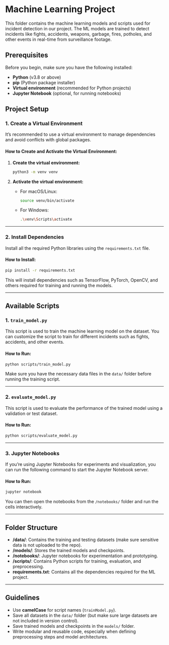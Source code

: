 # Machine Learning Project

This folder contains the machine learning models and scripts used for incident detection in our project. The ML models are trained to detect incidents like fights, accidents, weapons, garbage, fires, potholes, and other events in real-time from surveillance footage.

## Prerequisites

Before you begin, make sure you have the following installed:
- **Python** (v3.8 or above)
- **pip** (Python package installer)
- **Virtual environment** (recommended for Python projects)
- **Jupyter Notebook** (optional, for running notebooks)

## Project Setup

### 1. Create a Virtual Environment
It’s recommended to use a virtual environment to manage dependencies and avoid conflicts with global packages.

#### How to Create and Activate the Virtual Environment:
1. **Create the virtual environment:**
   ```bash
   python3 -m venv venv
   ```

2. **Activate the virtual environment:**
   - For macOS/Linux:
     ```bash
     source venv/bin/activate
     ```
   - For Windows:
     ```bash
     .\venv\Scripts\activate
     ```

---

### 2. Install Dependencies
Install all the required Python libraries using the `requirements.txt` file.

#### How to Install:
```bash
pip install -r requirements.txt
```

This will install dependencies such as TensorFlow, PyTorch, OpenCV, and others required for training and running the models.

---

## Available Scripts

### 1. `train_model.py`
This script is used to train the machine learning model on the dataset. You can customize the script to train for different incidents such as fights, accidents, and other events.

#### How to Run:
```bash
python scripts/train_model.py
```

Make sure you have the necessary data files in the `data/` folder before running the training script.

---

### 2. `evaluate_model.py`
This script is used to evaluate the performance of the trained model using a validation or test dataset.

#### How to Run:
```bash
python scripts/evaluate_model.py
```

---

### 3. Jupyter Notebooks
If you’re using Jupyter Notebooks for experiments and visualization, you can run the following command to start the Jupyter Notebook server.

#### How to Run:
```bash
jupyter notebook
```

You can then open the notebooks from the `/notebooks/` folder and run the cells interactively.

---

## Folder Structure

- **/data/**: Contains the training and testing datasets (make sure sensitive data is not uploaded to the repo).
- **/models/**: Stores the trained models and checkpoints.
- **/notebooks/**: Jupyter notebooks for experimentation and prototyping.
- **/scripts/**: Contains Python scripts for training, evaluation, and preprocessing.
- **requirements.txt**: Contains all the dependencies required for the ML project.

---

## Guidelines

- Use **camelCase** for script names (`trainModel.py`).
- Save all datasets in the `data/` folder (but make sure large datasets are not included in version control).
- Save trained models and checkpoints in the `models/` folder.
- Write modular and reusable code, especially when defining preprocessing steps and model architectures.




<!--
1) Get the location from the "cameras" table by camera_id = id (cameras table):
2) When the model detect any anomly then make a list of objects having each anomly with confidence score i-e (detections_confidence= { Fire: {confidence: [ 80,92,95,70]}, smoke: {confidence: [ 80,92,95,70]} , accident:{confidence: [ 80,92,95,70]}, pothole:{confidence: [ 80,92,95,70]}}  # correct the syntx .
2) now save the image (1 image of each anomly) of each anomly if it exits in the "detections_confidence" . (Fire, smoke, accident etc image in supabase storage ).
3) get the authority_role from the "role_mapping" dictnory and then find the email in users table with role = authoirty_role .
4) send the emails to each role of users if detected anomly .(if their is fire, smoke etc then send two emails to each role user).
5) save the data in the supabase database table ("detections") .
 6) After send the email save the detection_id with other data in "alert" table .
  -->
